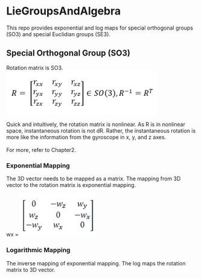 # LieGroupsAndAlgebra

This repo provides exponential and log maps for special orthogonal groups (SO3) and special Euclidian groups (SE3).

## Special Orthogonal Group (SO3)

Rotation matrix is SO3.
<br> 
<img src="https://github.com/ElliotHYLee/LieGroupsAndAlgebra/blob/master/Images/RotationMatrix.png" width="400">

Quick and intuitively, the rotation matrix is nonlinear. As R is in nonlinear space, instantaneous rotation is not dR. Rather, the instantaneous rotation is more like the information from the gyroscope in x, y, and z axes. 
<br><br>For more, refer to Chapter2. 
### Exponential Mapping 
The 3D vector needs to be mapped as a matrix. The mapping from 3D vector to the rotation matrix is exponential mapping.

wx = 
<img src="https://github.com/ElliotHYLee/LieGroupsAndAlgebra/blob/master/Images/skew.PNG" width="200">

### Logarithmic Mapping
The inverse mapping of exponential mapping. The log maps the rotation matrix to 3D vector.